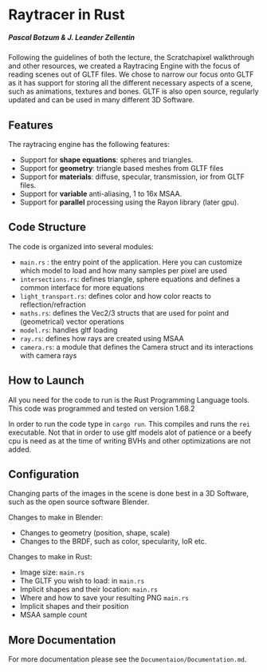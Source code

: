 # Raytracer in Rust
##### Pascal Botzum & J. Leander Zellentin
Following the guidelines of both the lecture, the Scratchapixel walkthrough and other resources, we created a Raytracing Engine with the focus of reading scenes out of GLTF files. We chose to narrow our focus onto GLTF as it has support for storing all the different necessary aspects of a scene, such as animations, textures and bones. GLTF is also open source, regularly updated and can be used in many different 3D Software.

## Features

The raytracing engine has the following features:

 - Support for **shape equations**: spheres and triangles.
 - Support for **geometry**: triangle based meshes from GLTF files
 - Support for **materials**: diffuse, specular, transmission, ior from GLTF files.
 - Support for **variable** anti-aliasing, 1 to 16x MSAA.
 - Support for **parallel** processing using the Rayon library (later gpu).

## Code Structure

The code is organized into several modules:

 - `main.rs` : the entry point of the application. Here you can customize which model to load and how many samples per pixel are used
 - `intersections.rs`:  defines triangle, sphere equations and defines a common interface for more equations
 - `light_transport.rs`: defines color and how color reacts to reflection/refraction
 - `maths.rs`: defines the Vec2/3 structs that are used for point and (geometrical) vector operations
 - `model.rs`: handles gltf loading
 - `ray.rs`: defines how  rays are created using MSAA
 - `camera.rs`: a module that defines the Camera struct and its interactions with camera rays


## How to Launch 

All you need for the code to run is the Rust Programming Language tools.
This code was programmed and tested on version 1.68.2

In order to run the code type in `cargo run`. This compiles and runs the `rei` executable.
Not that in order to use gltf models alot of patience or a beefy cpu is need as at the time of writing BVHs and other optimizations are not added.

## Configuration

Changing parts of the images in the scene is done best in a 3D Software, such as the open source software Blender.

Changes to make in Blender:

 - Changes to geometry (position, shape, scale)
 - Changes to the BRDF, such as color, specularity, IoR etc.

Changes to make in Rust:

 - Image size: `main.rs`
 - The GLTF you wish to load: in `main.rs`
 - Implicit shapes and their location: `main.rs`
 - Where and how to save your resulting PNG `main.rs`
 - Implicit shapes and their position
 - MSAA sample count

## More Documentation

For more documentation please see the `Documentaion/Documentation.md`.